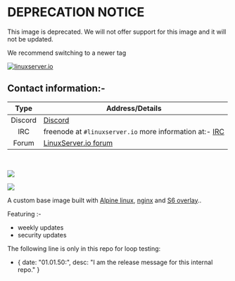 <!-- DO NOT EDIT THIS FILE MANUALLY -->
<!-- Please read https://github.com/linuxserver/docker-baseimage-alpine-nginx/blob/3.18/.github/CONTRIBUTING.md -->
# DEPRECATION NOTICE 
This image is deprecated. We will not offer support for this image and it will not be updated.


We recommend switching to a newer tag

[linuxserverurl]: https://linuxserver.io
[forumurl]: https://forum.linuxserver.io
[ircurl]: https://www.linuxserver.io/irc/
[appurl]: https://alpinelinux.org
[nginxurl]: http://nginx.org/en/



[![linuxserver.io](https://raw.githubusercontent.com/linuxserver/docker-templates/master/linuxserver.io/img/linuxserver_medium.png?v=4&s=4000)][linuxserverurl]


## Contact information:-

| Type | Address/Details |
| :---: | --- |
| Discord | [Discord](https://discord.gg/YWrKVTn) |
| IRC | freenode at `#linuxserver.io` more information at:- [IRC][ircurl]
| Forum | [LinuxServer.io forum][forumurl] |

&nbsp;
&nbsp;

[![](https://images.microbadger.com/badges/image/lsiobase/nginx.svg)](https://microbadger.com/images/lsiobase/nginx "Get your own image badge on microbadger.com")

[![](https://raw.githubusercontent.com/linuxserver/docker-templates/master/linuxserver.io/img/Dockerfile-Link-green.png)](https://github.com/linuxserver/docker-baseimage-alpine-nginx/blob/master/Dockerfile)

A custom base image built with [Alpine linux][appurl], [nginx][nginxurl] and [S6 overlay](https://github.com/just-containers/s6-overlay)..

Featuring :-

 + weekly updates
 + security updates

The following line is only in this repo for loop testing:
- { date: "01.01.50:", desc: "I am the release message for this internal repo." }
